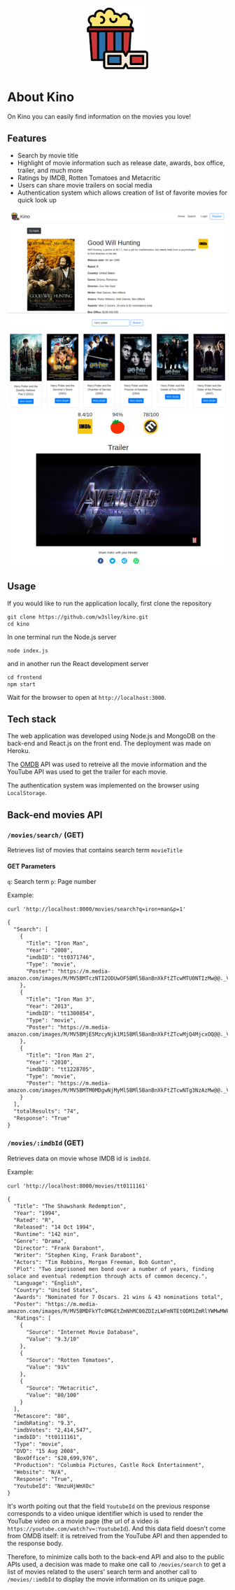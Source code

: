 <p align="center"><a href="https://kinowebapp.herokuapp.com/" target="_blank"><img width="150" src="images/logo.svg"></a></p>

# About Kino
On Kino you can easily find information on the movies you love!

## Features
- Search by movie title
- Highlight of movie information such as release date, awards, box office, trailer, and much more
- Ratings by IMDB, Rotten Tomatoes and Metacritic
- Users can share movie trailers on social media
- Authentication system which allows creation of list of favorite movies for quick look up

![](images/kino-image2.png)
![](images/hp.png)
![](images/trailer.png)

## Usage
If you would like to run the application locally, first clone the repository

```
git clone https://github.com/w3slley/kino.git
cd kino
```
In one terminal run the Node.js server

```
node index.js
```

and in another run the React development server

```
cd frontend
npm start
```

Wait for the browser to open at `http://localhost:3000`.

## Tech stack
The web application was developed using Node.js and MongoDB on the back-end and React.js on the front end. The deployment was made on Heroku.

The [OMDB](https://www.omdbapi.com/) API was used to retreive all the movie information and the YouTube API was used to get the trailer for each movie.

The authentication system was implemented on the browser using `LocalStorage`.

## Back-end movies API

### `/movies/search/` (GET)
Retrieves list of movies that contains search term `movieTitle`

#### GET Parameters
`q`: Search term
`p`: Page number 

Example:

`curl 'http://localhost:8000/movies/search?q=iron+man&p=1'`

```
{
  "Search": [
    {
      "Title": "Iron Man",
      "Year": "2008",
      "imdbID": "tt0371746",
      "Type": "movie",
      "Poster": "https://m.media-amazon.com/images/M/MV5BMTczNTI2ODUwOF5BMl5BanBnXkFtZTcwMTU0NTIzMw@@._V1_SX300.jpg"
    },
    {
      "Title": "Iron Man 3",
      "Year": "2013",
      "imdbID": "tt1300854",
      "Type": "movie",
      "Poster": "https://m.media-amazon.com/images/M/MV5BMjE5MzcyNjk1M15BMl5BanBnXkFtZTcwMjQ4MjcxOQ@@._V1_SX300.jpg"
    },
    {
      "Title": "Iron Man 2",
      "Year": "2010",
      "imdbID": "tt1228705",
      "Type": "movie",
      "Poster": "https://m.media-amazon.com/images/M/MV5BMTM0MDgwNjMyMl5BMl5BanBnXkFtZTcwNTg3NzAzMw@@._V1_SX300.jpg"
    }
  ],
  "totalResults": "74",
  "Response": "True"
}
```

### `/movies/:imdbId` (GET)
Retrieves data on movie whose IMDB id is `imdbId`. 

Example:

`curl 'http://localhost:8000/movies/tt0111161'`

```
{
  "Title": "The Shawshank Redemption",
  "Year": "1994",
  "Rated": "R",
  "Released": "14 Oct 1994",
  "Runtime": "142 min",
  "Genre": "Drama",
  "Director": "Frank Darabont",
  "Writer": "Stephen King, Frank Darabont",
  "Actors": "Tim Robbins, Morgan Freeman, Bob Gunton",
  "Plot": "Two imprisoned men bond over a number of years, finding solace and eventual redemption through acts of common decency.",
  "Language": "English",
  "Country": "United States",
  "Awards": "Nominated for 7 Oscars. 21 wins & 43 nominations total",
  "Poster": "https://m.media-amazon.com/images/M/MV5BMDFkYTc0MGEtZmNhMC00ZDIzLWFmNTEtODM1ZmRlYWMwMWFmXkEyXkFqcGdeQXVyMTMxODk2OTU@._V1_SX300.jpg",
  "Ratings": [
    {
      "Source": "Internet Movie Database",
      "Value": "9.3/10"
    },
    {
      "Source": "Rotten Tomatoes",
      "Value": "91%"
    },
    {
      "Source": "Metacritic",
      "Value": "80/100"
    }
  ],
  "Metascore": "80",
  "imdbRating": "9.3",
  "imdbVotes": "2,414,547",
  "imdbID": "tt0111161",
  "Type": "movie",
  "DVD": "15 Aug 2008",
  "BoxOffice": "$28,699,976",
  "Production": "Columbia Pictures, Castle Rock Entertainment",
  "Website": "N/A",
  "Response": "True",
  "YoutubeId": "NmzuHjWmXOc"
}
```

It's worth poiting out that the field `YoutubeId` on the previous response corresponds to a video unique identifier which is used to render the YouTube video on a movie page (the url of a video is `https://youtube.com/watch?v=:YoutubeId`). And this data field doesn't come from OMDB itself: it is retreived from the YouTube API and then appended to the response body. 

Therefore, to minimize calls both to the back-end API and also to the public APIs used, a decision was made to make one call to `/movies/search` to get a list of movies related to the users' search term and another call to `/movies/:imdbId` to display the movie information on its unique page.

